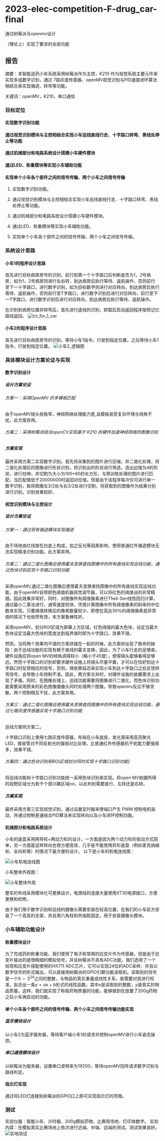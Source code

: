 # 2023-elec-competition-F-drug_car-final

通过树莓派与openmv设计

（理论上）实现了要求的全部功能


        

## 报告

摘要：本智能送药小车系统采用树莓派作为主控，K210 作为视觉系统主要元件来实现多组数字识别，通过 7路灰度传感器、openMV视觉识别与PID速度闭环算法相结合来实现循迹、转弯等功能。

关键词：openMV，K210，串口通信

### 目标定位

#### 实现数字识别功能

#### 通过视觉识别模块与主控相结合实现小车巡线直线行走、十字路口转弯、黑线处停止等功能

#### 通过机械部分和电路系统设计搭建小车硬件模块

#### 通过LED、称重模块等实现小车辅助功能

#### 实现单个小车各个部件之间的信号传输、两个小车之间信号传输

1. 实现数字识别功能。
2. 通过视觉识别模块与主控相结合实现小车巡线直线行走、十字路口转弯、黑线处停止等功能。
3. 通过机械部分和电路系统设计搭建小车硬件模块。

4. 通过LED、称重模块等实现小车辅助功能。

5. 实现单个小车各个部件之间的信号传输、两个小车之间信号传输。


### 系统设计思路

#### 小车1的程序设计思路

首先进行目标病房房号的识别，前行到第一个十字路口后判断是否为1，2号病房，如为1，2号病房则进行左右转，到达病房后执行等待、返航操作，否则前行至下一十字路口，进行数字识别，如为目标数字则进行对应转向，到达病房后执行等待、返航操作，否则前行至T字路口，进行数字识别后进行对应转向，前行至下一T字路口，进行数字识别后进行对应转向，到达病房后执行等待、返航操作。

在识别到病房位置并转弯后，首先进行虚线的识别，卸载后启动返回程序按照记忆路线返回。
![lct_for_1_car](README.assets/lct_for_1_car.jpg)

#### 小车2的程序设计思路

首先进行目标病房房号的识别，等待小车1指令，行驶到指定位置，之后等待小车1指令，行驶到指定位置。
![小车2_逻辑图](README.assets/小车2_逻辑图.jpg)

### 具体模块设计方案论证与实现

#### 数字识别设计

##### 设计方案论证

###### 方案一：采用OpenMV 的多模板匹配

由于openMV镜头视角窄，神经网络处理能力差,且模板易受复杂环境与倾角干扰，此方案弃用。

###### 方案二：采用树莓派结合openCV实现基于 K210 的硬件加速神经网络的图像识别

##### 方案实现

最终采用方案二实现数字识别。首先将采集到的图片进行压缩，并二值化处理，将二值化处理后的图像进行形状识别，将识别出的形状进行筛选，选出边值为4的形状，进行拉伸，并切割为大小为100*60的长方形，与预训练处理的图片进行匹配，当匹配值低于20000000时返回对应值。但是由于该程序每次仅可进行单一数字识别，故将图像左3/2处与右3/2处进行切割，将获取到的图像作为结果分别进行识别。识别效果较好。

#### 视觉识别模块与主控设计

##### 设计方案论证

###### 方案一：通过现有循迹模块实现循迹

由于场地由红线放在白底上构成，加之反光等因素影响，使用普通红外循迹模块无法实现精准识别功能。此方案弃用。

###### 方案二：通过二值化图像后使用霍夫变换查找图像中的所有直线实现巡线功能，通过色块识别实现十字路口识别功能

采用openMV,通过二值化图像后使用霍夫变换查找图像中的所有直线实现巡线功能，由于openMV自带颜色阈值机器视觉调节器，可以将红色的阈值设的非常精细，因此效果非常好。同时，对图像所有阈值像素进行Theil-Sen线性回归计算，通过最小二乘法进行，通常速度较快，凭借计算图像中所有阈值像素的斜率的中位数来实现。只要阈值转换后的像素数量较少，即使在高达30％的阈值像素是异常值的情况下也依然有效，本方案鲁棒性好。

采用openMV，划分ROI区域为屏幕上方区域，红色阈值的最大色块，设定当最大色块设定当最大色块的宽度达到临界值时即为十字路口，效果不错。

然而，当将两个效果均不错的方案拼接在一起的时候，此方案却出现了致命的缺陷：由于巡线功能的实现有赖于直线的霍夫变换，因此，为了小车行走的足够直，硬件设施应将open MV的倾角调得较小（略小于45度），使得镜头能够看得足够远。然而十字路口的识别却要求硬件设施上将镜头尽量平置，才可以在恰好到达十字路口时反馈相应的信号，否则，得依靠延迟来实现小车到达十字路口之后反馈转弯信号，会导致小车控制不准。因此，两方案合并时，对硬件设施的放置需求上出现了矛盾。同时，在图像处理上，巡线功能需要将图像进行二值化，而色块识别功能需要采用原来的彩色图像摄像头同时处理两个图像，导致openmv反应不够灵敏，两个控制相互干扰，此方案弃用。 

###### 方案三：通过二值化图像后使用霍夫变换查找图像中的所有直线实现巡线功能，通过七路灰度传感器实现十字路口识别功能

巡线方案同方案二。

十字路口识别上使用七路灰度传感器，布局在小车底座，发光源采用高亮聚光LED，接收管对不同反射光的强弱对比处理，比普通红外传感器抗干扰能力要强很多，效果不错。

###### 方案四：通过色块识别和ROI区域划分同时实现十字路口识别功能}

将巡线功能和十字路口识别功能统一采用色块识别来实现。将open MV拍摄所得的视野区域分为若干个感兴趣区域roi，以此判别需要直行、左转还是右转。

##### 方案实现

最终采用方案三实现视觉识别，通过设置定时器来使端口产生 PWM 控制电机驱动，并通过控制差速结合PID算法来实现转向以及小车闭环控制功能。

#### 机械部分和电路系统设计

小车的底盘采用两导轮+两动力轮的设计，一方面是因为两个动力轮的驱动方式简单，另一方面是这样转向也很方便高效，几乎是不能使用异形底盘（例如麦克纳姆轮、全向轮等）的情况下最方便的设计。
以下是小车的机电连线图：

![小车机电连线图](README.assets/小车机电连线图.png)

小车整体外观图：

![小车整体外观](README.assets/小车整体外观.jpg)

整车的布线采用模块化可更换设计，电源线的连接大量使用XT30电源接口，方便更换和检修。

由于我们用于数字识别和巡线的摄像头需要安装在较高位置，在我们的小车前方安装了一个高高的支架，并且用六角柱和热熔胶固定，用于安装摄像头模块。

### 小车辅助功能设计

#### 称重模块设计

 为了完成药的称重功能，我们使用了电子称常用的应变片作为传感器，但是由于应变片输出的是很精细的模拟信号，并且树莓派不具有ADC功能，我们选用了一个经常和应变片搭配使用的HX711 ADC芯片，它可以实现24位的ADC采样，并且以数字信号的形式输出，可以直接用树莓派的GPIO引脚功能读取到。读取到的信号是一个$0 \sim 2^{24}$之间的整数，与物品的真实重量成线性关系，故需要对其进行校准，拟合出一条$y=ax+b$形式的线性函数，其中$x$是读取到的整数，$y$是真实的物品质量。这样，我们就实现了称取药物质量的功能，能够做到在放置了200g药物之后小车再启动的功能。

#### 单个小车各个部件之间的信号传输、两个小车之间信号传输功能实现

##### 蓝牙模块设计

以小车2为蓝牙服务器，等待客户端小车1的请求并控制openMV进行小车姿态操控。

##### 串口通信模块设计

以树莓派为服务器，设置串口波特率为19200，等待openMV回传请求数字识别与路线判定。

#### 指示灯实现

通过将LED灯连接到树莓派的GPIO口上即可实现指示灯的亮暗。

### 测试

 实验仪器：智能小车、计时器、200g模拟药物、比赛用场地、打印体数字。
 实验内容：在模拟真实比赛场地上依次进行近端、中端、远端的测试。测试效果良好。
![实地测试](README.assets/实地测试.jpg)
